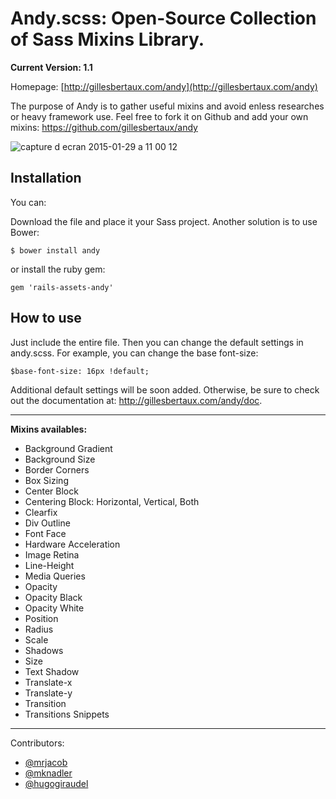 # Andy.scss: Open-Source Collection of Sass Mixins Library.

**Current Version: 1.1**

Homepage: [http://gillesbertaux.com/andy](http://gillesbertaux.com/andy)

The purpose of Andy is to gather useful mixins and avoid enless researches or heavy framework use. Feel free to fork it on Github and add your own mixins: https://github.com/gillesbertaux/andy

![capture d ecran 2015-01-29 a 11 00 12](https://cloud.githubusercontent.com/assets/3040867/5955722/2054b498-a7a6-11e4-9459-566282586c82.png)

## Installation

You can:

Download the file and place it your Sass project. Another solution is to use Bower:

```
$ bower install andy
```
or install the ruby gem:

```
gem 'rails-assets-andy'
```

## How to use

Just include the entire file. Then you can change the default settings in andy.scss. For example, you can change the base font-size:

```
$base-font-size: 16px !default;
```

Additional default settings will be soon added. Otherwise, be sure to check out the documentation at: http://gillesbertaux.com/andy/doc.

--------

**Mixins availables:**
  - Background Gradient
  - Background Size
  - Border Corners
  - Box Sizing
  - Center Block
  - Centering Block: Horizontal, Vertical, Both
  - Clearfix
  - Div Outline
  - Font Face
  - Hardware Acceleration
  - Image Retina
  - Line-Height
  - Media Queries
  - Opacity
  - Opacity Black
  - Opacity White
  - Position
  - Radius
  - Scale
  - Shadows
  - Size
  - Text Shadow
  - Translate-x
  - Translate-y
  - Transition
  - Transitions Snippets

--------

Contributors:
- [@mrjacob](https://github.com/mrjacob)
- [@mknadler](https://github.com/mknadler)
- [@hugogiraudel](https://github.com/HugoGiraudel)